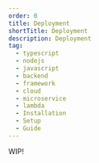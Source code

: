 ```yaml
---
order: 0
title: Deployment
shortTitle: Deployment
description: Deployment
tag:
  - typescript
  - nodejs
  - javascript
  - backend
  - framework
  - cloud
  - microservice
  - lambda
  - Installation
  - Setup
  - Guide
---
```


WIP!
